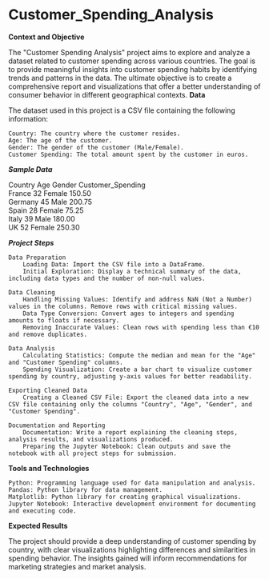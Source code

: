 # Customer_Spending_Analysis
**Context and Objective**

The "Customer Spending Analysis" project aims to explore and analyze a dataset related to customer spending across various countries. The goal is to provide meaningful insights into customer spending habits by identifying trends and patterns in the data. The ultimate objective is to create a comprehensive report and visualizations that offer a better understanding of consumer behavior in different geographical contexts.
**Data**

The dataset used in this project is a CSV file containing the following information:

    Country: The country where the customer resides.
    Age: The age of the customer.
    Gender: The gender of the customer (Male/Female).
    Customer Spending: The total amount spent by the customer in euros.

***Sample Data***

Country	 Age  Gender  Customer_Spending<br>
France	 32	  Female	 150.50<br>
Germany	 45	  Male	     200.75<br>
Spain	 28	  Female	 75.25<br>
Italy	 39	  Male	     180.00<br>
UK	     52	  Female	 250.30<br>

***Project Steps***

    Data Preparation
        Loading Data: Import the CSV file into a DataFrame.
        Initial Exploration: Display a technical summary of the data, including data types and the number of non-null values.

    Data Cleaning
        Handling Missing Values: Identify and address NaN (Not a Number) values in the columns. Remove rows with critical missing values.
        Data Type Conversion: Convert ages to integers and spending amounts to floats if necessary.
        Removing Inaccurate Values: Clean rows with spending less than €10 and remove duplicates.

    Data Analysis
        Calculating Statistics: Compute the median and mean for the "Age" and "Customer Spending" columns.
        Spending Visualization: Create a bar chart to visualize customer spending by country, adjusting y-axis values for better readability.

    Exporting Cleaned Data
        Creating a Cleaned CSV File: Export the cleaned data into a new CSV file containing only the columns "Country", "Age", "Gender", and "Customer Spending".

    Documentation and Reporting
        Documentation: Write a report explaining the cleaning steps, analysis results, and visualizations produced.
        Preparing the Jupyter Notebook: Clean outputs and save the notebook with all project steps for submission.

**Tools and Technologies**

    Python: Programming language used for data manipulation and analysis.
    Pandas: Python library for data management.
    Matplotlib: Python library for creating graphical visualizations.
    Jupyter Notebook: Interactive development environment for documenting and executing code.

**Expected Results**

The project should provide a deep understanding of customer spending by country, with clear visualizations highlighting differences and similarities in spending behavior. The insights gained will inform recommendations for marketing strategies and market analysis.
